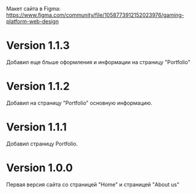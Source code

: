Макет сайта в Figma: https://www.figma.com/community/file/1058773912152023976/gaming-platform-web-design

# Version 1.1.3

Добавил еще бльше оформления и информации на страницу "Portfolio"

# Version 1.1.2

Добавил на страницу "Portfolio" основную информацию.

# Version 1.1.1

Добавил страницу Portfolio.

# Version 1.0.0

Первая версия сайта со страницей "Home" и страницей "About us"

